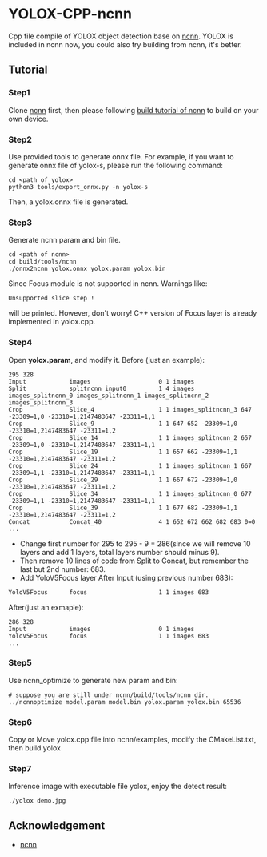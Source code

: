 # YOLOX-CPP-ncnn

Cpp file compile of YOLOX object detection base on [ncnn](https://github.com/Tencent/ncnn).
YOLOX is included in ncnn now, you could also try building from ncnn, it's better.

## Tutorial

### Step1
Clone [ncnn](https://github.com/Tencent/ncnn) first, then please following [build tutorial of ncnn](https://github.com/Tencent/ncnn/wiki/how-to-build) to build on your own device.

### Step2
Use provided tools to generate onnx file.
For example, if you want to generate onnx file of yolox-s, please run the following command:
```shell
cd <path of yolox>
python3 tools/export_onnx.py -n yolox-s
```
Then, a yolox.onnx file is generated.

### Step3
Generate ncnn param and bin file.
```shell
cd <path of ncnn>
cd build/tools/ncnn
./onnx2ncnn yolox.onnx yolox.param yolox.bin
```

Since Focus module is not supported in ncnn. Warnings like:
```shell
Unsupported slice step ! 
```
will be printed. However, don't  worry!  C++ version of Focus layer is already implemented in yolox.cpp.

### Step4
Open **yolox.param**, and modify it.
Before (just an example):
```
295 328
Input            images                   0 1 images
Split            splitncnn_input0         1 4 images images_splitncnn_0 images_splitncnn_1 images_splitncnn_2 images_splitncnn_3
Crop             Slice_4                  1 1 images_splitncnn_3 647 -23309=1,0 -23310=1,2147483647 -23311=1,1
Crop             Slice_9                  1 1 647 652 -23309=1,0 -23310=1,2147483647 -23311=1,2
Crop             Slice_14                 1 1 images_splitncnn_2 657 -23309=1,0 -23310=1,2147483647 -23311=1,1
Crop             Slice_19                 1 1 657 662 -23309=1,1 -23310=1,2147483647 -23311=1,2
Crop             Slice_24                 1 1 images_splitncnn_1 667 -23309=1,1 -23310=1,2147483647 -23311=1,1
Crop             Slice_29                 1 1 667 672 -23309=1,0 -23310=1,2147483647 -23311=1,2
Crop             Slice_34                 1 1 images_splitncnn_0 677 -23309=1,1 -23310=1,2147483647 -23311=1,1
Crop             Slice_39                 1 1 677 682 -23309=1,1 -23310=1,2147483647 -23311=1,2
Concat           Concat_40                4 1 652 672 662 682 683 0=0
...
```
* Change first number for 295 to 295 - 9 = 286(since we will remove 10 layers and add 1 layers, total layers number should minus 9). 
* Then remove 10 lines of code from Split to Concat, but remember the last but 2nd number: 683.
* Add YoloV5Focus layer After Input (using previous number 683):
```
YoloV5Focus      focus                    1 1 images 683
```
After(just an exmaple):
```
286 328
Input            images                   0 1 images
YoloV5Focus      focus                    1 1 images 683
...
```

### Step5
Use ncnn_optimize to generate new param and bin:
```shell
# suppose you are still under ncnn/build/tools/ncnn dir.
../ncnnoptimize model.param model.bin yolox.param yolox.bin 65536
```

### Step6
Copy or Move yolox.cpp file into ncnn/examples, modify the CMakeList.txt, then build yolox

### Step7
Inference image with executable file yolox, enjoy the detect result:
```shell
./yolox demo.jpg
```

## Acknowledgement

* [ncnn](https://github.com/Tencent/ncnn)
